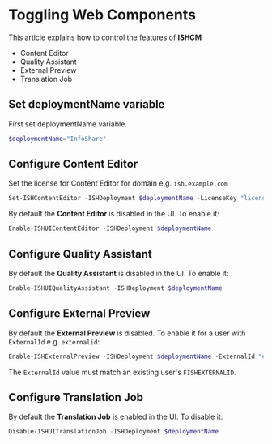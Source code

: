 # Toggling Web Components
 
This article explains how to control the features of **ISHCM** 
- Content Editor
- Quality Assistant
- External Preview
- Translation Job

## Set deploymentName variable
First set deploymentName variable.

```powershell
$deploymentName="InfoShare"
```

## Configure Content Editor
Set the license for Content Editor for domain e.g. `ish.example.com`
```powershell
Set-ISHContentEditor -ISHDeployment $deploymentName -LicenseKey "licensekey" -Domain "ish.example.com"
```

By default the **Content Editor** is disabled in the UI. To enable it:

```powershell
Enable-ISHUIContentEditor -ISHDeployment $deploymentName
```

## Configure Quality Assistant
By default the **Quality Assistant** is disabled in the UI. To enable it:

```powershell
Enable-ISHUIQualityAssistant -ISHDeployment $deploymentName
```

## Configure External Preview
By default the **External Preview** is disabled. To enable it for a user with `ExternalId` e.g. `externalid`:

```powershell
Enable-ISHExternalPreview -ISHDeployment $deploymentName -ExternalId "externalid"
```

The `ExternalId` value must match an existing user's `FISHEXTERNALID`.

## Configure Translation Job
By default the **Translation Job** is enabled in the UI. To disable it:

```powershell
Disable-ISHUITranslationJob -ISHDeployment $deploymentName
```